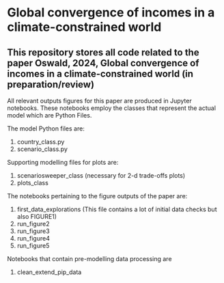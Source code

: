 # Global convergence of incomes in a climate-constrained world

 ## This repository stores all code related to the paper Oswald, 2024, Global convergence of incomes in a climate-constrained world (in preparation/review)


 All relevant outputs figures for this paper are produced in Jupyter notebooks. These notebooks employ the classes that represent the actual model which are Python Files. 

 The model Python files are:

  1. country_class.py
  2. scenario_class.py
     
Supporting modelling files for plots are: 

  1. scenariosweeper_class (necessary for 2-d trade-offs plots)
  2. plots_class

The notebooks pertaining to the figure outputs of the paper are:

  1. first_data_explorations (This file contains a lot of initial data checks but also FIGURE1)
  2. run_figure2
  3. run_figure3
  4. run_figure4
  5. run_figure5

Notebooks that contain pre-modelling data processing are

  1. clean_extend_pip_data
 
